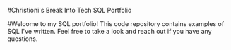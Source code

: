 #Christioni's Break Into Tech SQL Portfolio

#Welcome to my SQL portfolio! This code repository contains examples of SQL I've written. Feel free to take a look and reach out if you have any questions.
